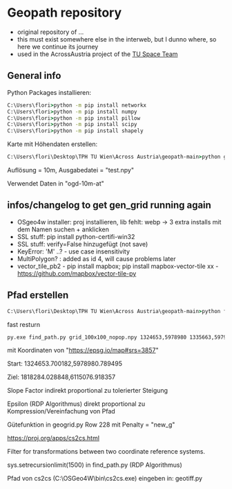 # Geopath repository
* original repository of ...
* this must exist somewhere else in the interweb, but I dunno where, so here we continue its journey
* used in the AcrossAustria project of the [TU Space Team](https://spaceteam.at/)

## General info

Python Packages installieren:
```cmd
C:\Users\flori>python -m pip install networkx
C:\Users\flori>python -m pip install numpy
C:\Users\flori>python -m pip install pillow
C:\Users\flori>python -m pip install scipy
C:\Users\flori>python -m pip install shapely
```

Karte mit Höhendaten erstellen:

```cmd
C:\Users\flori\Desktop\TPH TU Wien\Across Austria\geopath-main>python gen_grid.py -r 10 test.npy
```
Auflösung = 10m, Ausgabedatei = "test.npy" 

Verwendet Daten in "ogd-10m-at"

## infos/changelog to get gen_grid running again
* OSgeo4w installer: proj installieren, lib fehlt: webp -> 3 extra installs mit dem Namen suchen + anklicken
* SSL stuff: pip install python-certifi-win32
* SSL stuff: verify=False hinzugefügt (not save)
* KeyError: 'M' ..? - use case insensitivity
* MultiPolygon? : added as id 4, will cause problems later
* vector_tile_pb2 - pip install mapbox; pip install mapbox-vector-tile xx - https://github.com/mapbox/vector-tile-py

## Pfad erstellen
```cmd
C:\Users\flori\Desktop\TPH TU Wien\Across Austria\geopath-main>python find_path.py grid_100x100_nopop.npy 1324653.700182,5978980.789495 1818284.028848,6115076.918357
```
fast resturn
```cmd
py.exe find_path.py grid_100x100_nopop.npy 1324653,5978980 1335663,5979500
```

mit Koordinaten von "https://epsg.io/map#srs=3857"

Start: 1324653.700182,5978980.789495

Ziel: 1818284.028848,6115076.918357
 
Slope Factor indirekt proportional zu tolerierter Steigung

Epsilon (RDP Algorithmus) direkt proportional zu Kompression/Vereinfachung von Pfad

Gütefunktion in geogrid.py Row 228 mit Penalty = "new_g"

https://proj.org/apps/cs2cs.html

Filter for transformations between two coordinate reference systems.

sys.setrecursionlimit(1500) in find_path.py (RDP Algorithmus)

Pfad von cs2cs (C:\OSGeo4W\bin\cs2cs.exe) eingeben in: geotiff.py
